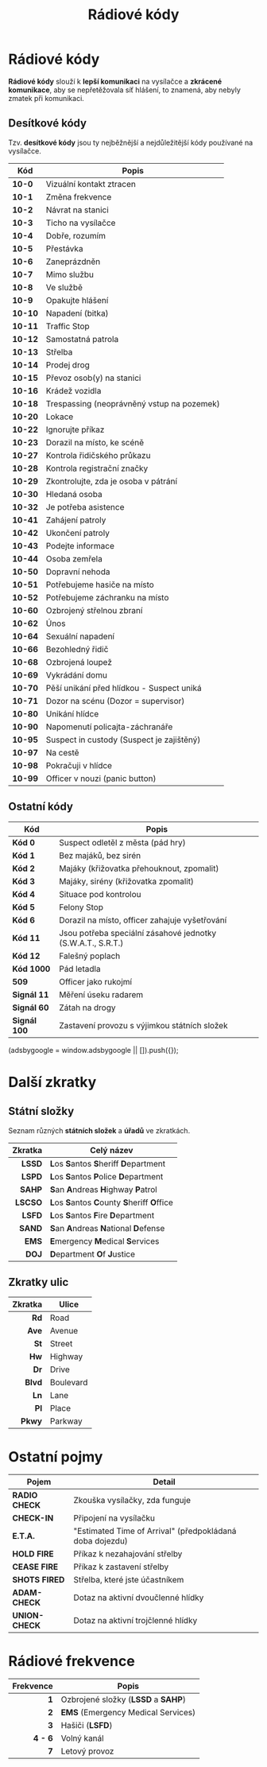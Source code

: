 ﻿---
title: Rádiové kódy
description: Seznamy rádiových kódů a zkratek
---
<script setup>
  const gAds = import.meta.env.VITE_GADS;
</script>

# Rádiové kódy

**Rádiové kódy** slouží k **lepší komunikaci** na vysílačce a **zkrácené komunikace**, aby se nepřetěžovala síť hlášení, to znamená, aby nebyly zmatek při komunikaci.

## Desítkové kódy

Tzv. **desítkové kódy** jsou ty nejběžnější a nejdůležitější kódy používané na vysílačce.

| Kód         | Popis                                                      |
|-------------|------------------------------------------------------------|
| **10-0**    | Vizuální kontakt ztracen                                   |
| **10-1**    | Změna frekvence                                            |
| **10-2**    | Návrat na stanici                                          |
| **10-3**    | Ticho na vysílačce                                         |
| **10-4**    | Dobře, rozumím                                             |
| **10-5**    | Přestávka                                                  |
| **10-6**    | Zaneprázdněn                                               |
| **10-7**    | Mimo službu                                                |
| **10-8**    | Ve službě                                                  |
| **10-9**    | Opakujte hlášení                                           |
| **10-10**   | Napadení (bitka)                                           |
| **10-11**   | Traffic Stop                                               |
| **10-12**   | Samostatná patrola                                         |
| **10-13**   | Střelba                                                    |
| **10-14**   | Prodej drog                                                |
| **10-15**   | Převoz osob(y) na stanici                                  |
| **10-16**   | Krádež vozidla                                             |
| **10-18**   | Trespassing (neoprávněný vstup na pozemek)                 |
| **10-20**   | Lokace                                                     |
| **10-22**   | Ignorujte příkaz                                           |
| **10-23**   | Dorazil na místo, ke scéně                                 |
| **10-27**   | Kontrola řidičského průkazu                                |
| **10-28**   | Kontrola registrační značky                                |
| **10-29**   | Zkontrolujte, zda je osoba v pátrání                       |
| **10-30**   | Hledaná osoba                                              |
| **10-32**   | Je potřeba asistence                                       |
| **10-41**   | Zahájení patroly                                           |
| **10-42**   | Ukončení patroly                                           |
| **10-43**   | Podejte informace                                          |
| **10-44**   | Osoba zemřela                                              |
| **10-50**   | Dopravní nehoda                                            |
| **10-51**   | Potřebujeme hasiče na místo                                |
| **10-52**   | Potřebujeme záchranku na místo                             |
| **10-60**   | Ozbrojený střelnou zbraní                                  |
| **10-62**   | Únos                                                       |
| **10-64**   | Sexuální napadení                                          |
| **10-66**   | Bezohledný řidič                                           |
| **10-68**   | Ozbrojená loupež                                           |
| **10-69**   | Vykrádání domu                                             |
| **10-70**   | Pěší unikání před hlídkou - Suspect uniká                  |
| **10-71**   | Dozor na scénu (Dozor = supervisor)                        |
| **10-80**   | Unikání hlídce                                             |
| **10-90**   | Napomenutí policajta-záchranáře                            |
| **10-95**   | Suspect in custody (Suspect je zajištěný)                  |
| **10-97**   | Na cestě                                                   |
| **10-98**   | Pokračuji v hlídce                                         |
| **10-99**   | Officer v nouzi (panic button)                             |

## Ostatní kódy

| Kód            | Popis                                                      |
|----------------|------------------------------------------------------------|
| **Kód 0**      | Suspect odletěl z města (pád hry)                          |
| **Kód 1**      | Bez majáků, bez sirén                                      |
| **Kód 2**      | Majáky (křižovatka přehouknout, zpomalit)                  |
| **Kód 3**      | Majáky, sirény (křižovatka zpomalit)                       |
| **Kód 4**      | Situace pod kontrolou                                      |
| **Kód 5**      | Felony Stop                                                |
| **Kód 6**      | Dorazil na místo, officer zahajuje vyšetřování             |
| **Kód 11**     | Jsou potřeba speciální zásahové jednotky (S.W.A.T., S.R.T.)|
| **Kód 12**     | Falešný poplach                                            |
| **Kód 1000**   | Pád letadla                                                |
| **509**        | Officer jako rukojmí                                       |
| **Signál 11**  | Měření úseku radarem                                       |
| **Signál 60**  | Zátah na drogy                                             |
| **Signál 100** | Zastavení provozu s výjimkou státních složek               |

<scriptx async src="https://pagead2.googlesyndication.com/pagead/js/adsbygoogle.js?client=ca-pub-{{ gAds }}"
     crossorigin="anonymous"></scriptx>
<ins class="adsbygoogle"
     style="display:block; text-align:center;"
     data-ad-layout="in-article"
     data-ad-format="fluid"
     data-ad-client="ca-pub-{{ gAds }}"
     data-ad-slot="7591922319"></ins>
<scriptx>
     (adsbygoogle = window.adsbygoogle || []).push({});
</scriptx>

# Další zkratky

## Státní složky

Seznam různých **státních složek** a **úřadů** ve zkratkách.

| Zkratka      | Celý název                                               |
|-------------:|----------------------------------------------------------|
| **LSSD**     | **L**os **S**antos **S**heriff **D**epartment            |
| **LSPD**     | **L**os **S**antos **P**olice **D**epartment             |
| **SAHP**     | **S**an **A**ndreas **H**ighway **P**atrol               |
| **LSCSO**    | **L**os **S**antos **C**ounty **S**heriff **O**ffice     |
| **LSFD**     | **L**os **S**antos **F**ire **D**epartment               |
| **SAND**     | **S**an **A**ndreas **N**ational **D**efense             |
| **EMS**      | **E**mergency **M**edical **S**ervices                   |
| **DOJ**      | **D**epartment **O**f **J**ustice                        |

## Zkratky ulic

| Zkratka      | Ulice                                                    |
|-------------:|----------------------------------------------------------|
| **Rd**       | Road                                                     |
| **Ave**      | Avenue                                                   |
| **St**       | Street                                                   |
| **Hw**       | Highway                                                  |
| **Dr**       | Drive                                                    |
| **Blvd**     | Boulevard                                                |
| **Ln**       | Lane                                                     |
| **Pl**       | Place                                                    |
| **Pkwy**     | Parkway                                                  |

# Ostatní pojmy

| Pojem           | Detail                                                  |
|-----------------|---------------------------------------------------------|
| **RADIO CHECK** | Zkouška vysílačky, zda funguje                          |
| **CHECK-IN**    | Připojení na vysílačku                                  |
| **E.T.A.**      | "Estimated Time of Arrival" (předpokládaná doba dojezdu)|
| **HOLD FIRE**   | Příkaz k nezahajování střelby                           |
| **CEASE FIRE**  | Příkaz k zastavení střelby                              |
| **SHOTS FIRED** | Střelba, které jste účastníkem                          |
| **ADAM-CHECK**  | Dotaz na aktivní dvoučlenné hlídky                      |
| **UNION-CHECK** | Dotaz na aktivní trojčlenné hlídky                      |

# Rádiové frekvence

| Frekvence   | Popis                                  |
|------------:|----------------------------------------|
| **1**       | Ozbrojené složky (**LSSD** a **SAHP**) |
| **2**       | **EMS** (Emergency Medical Services)   |
| **3**       | Hašiči (**LSFD**)                      |
| **4 - 6**   | Volný kanál                            |
| **7**       | Letový provoz                          |
